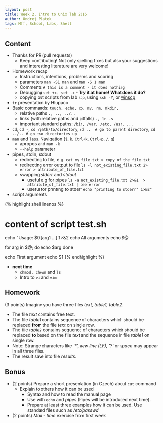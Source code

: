 ```yaml
---
layout: post
title: Week 2, Intro to Unix lab 2016
author: Ondrej Platek
tags: Mff, School, Labs, Shell
---
```


## Content 
- Thanks for PR (pull requests)
    - Keep contributing! Not only spelling fixes but also your suggestions and interesting literature are very welcome! 
- Homework recap
    - Instructions, intentions, problems and scoring
    - parameters `man -S1 man` and `man -S 1 man`
    - Comments `# this is a comment - it does nothing`
    - Debugging `set +x, set -x` - **Try it at home! What does it do?**
    - copying out scripts from lab `scp`, using `ssh -Y`, or [winscp](http://winscp.net/eng/download.php) 
- `tr` presentation by Hlupaco
- Basic commands: `touch, echo, cp, mv, rm, mkdir, `
    - relative paths `., .., ../..`
    - links (with relative paths and pitfalls) `., ln -s`
    - important standard paths: `/bin, /var, /etc, /usr, ...`
- `cd`, `cd -`, `cd /path/to/directory`, `cd ..  # go to parent directory`, `cd ../.. # go two directories up`
- `man` and `less`. Navigation (`j`, `k`, `Ctrl+k`, `Ctrl+p`, `/`, `q`)
    - apropos and `man -k`
    - `--help` parameter
- pipes, stdin, stdout
    - redirecting to file, e.g. `cat my_file.txt > copy_of_the_file.txt`
    - redirecting error output to file `ls -l not_existing_file.txt 2> error > attribute_of_file.txt`
    - swapping *stderr* and *stdout* 
        - useful e.g for pipes `ls -a not_existing_file.txt 2>&1  > attribute_of_file.txt | tee error`
        - useful for printing to stderr `echo "printing to stderr" 1>&2"`
- script arguments

{% highlight shell linenos %}
# content of script test.sh
echo "Usage: $0 [arg1 ...] 1>&2
echo All arguments
echo $@

for arg in $@; do
    echo $arg
done

echo First argument
echo $1
{% endhighlight %}
    
    
- **next time**
    - `chmod, chown` and `ls`
    - Intro to `vi` and `vim`

## Homework
(3 points) Imagine you have three files *text, table1, table2*. 

- The file *text* contains free text.
- The file *table1* contains sequence of characters which should be replaced **from** the file *text* on single row.
- The file *table2* contains sequence of characters which should be replaced **to** based on the file *text* and the sequence in file *table1* on single row.
- Note: Strange characters like *'\*', new line (LF), '?'* or *space* may appear in all three files.
- The result save into file *results*.

## Bonus
* (2 points) Prepare a short presentation (in Czech) about ``cut`` command
    - Explain to others how it can be used
        - Syntax and how to read the manual page 
        - Use with ``echo`` and *pipes* (Pipes will be introduced next time).
        - Prepare at least three examples how it can be used. Use standard files such as */etc/passwd*
* (2 points) *Man - time* exercise from first week 




